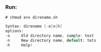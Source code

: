 ### Run:
`# chmod a+x direname.sh`

```c
Syntax: direname [-o|n|h]
options:
-o     Old directory name, sample: test
-n     New directory name, default: tets
-h     Help!
```